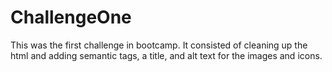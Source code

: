 # ChallengeOne
This was the first challenge in bootcamp. It consisted of cleaning up the html and adding semantic tags, a title, and alt text for the images and icons. 